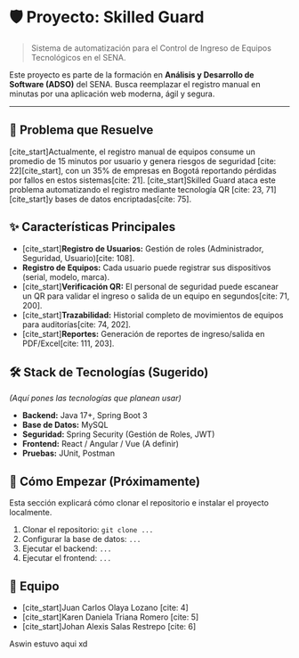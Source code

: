 # 🛡️ Proyecto: Skilled Guard

> Sistema de automatización para el Control de Ingreso de Equipos Tecnológicos en el SENA.

Este proyecto es parte de la formación en **Análisis y Desarrollo de Software (ADSO)** del SENA. Busca reemplazar el registro manual en minutas por una aplicación web moderna, ágil y segura.

---

## 🎯 Problema que Resuelve

[cite_start]Actualmente, el registro manual de equipos consume un promedio de 15 minutos por usuario y genera riesgos de seguridad [cite: 22][cite_start], con un 35% de empresas en Bogotá reportando pérdidas por fallos en estos sistemas[cite: 21]. [cite_start]Skilled Guard ataca este problema automatizando el registro mediante tecnología QR [cite: 23, 71] [cite_start]y bases de datos encriptadas[cite: 75].

## ✨ Características Principales

- [cite_start]**Registro de Usuarios:** Gestión de roles (Administrador, Seguridad, Usuario)[cite: 108].
- **Registro de Equipos:** Cada usuario puede registrar sus dispositivos (serial, modelo, marca).
- [cite_start]**Verificación QR:** El personal de seguridad puede escanear un QR para validar el ingreso o salida de un equipo en segundos[cite: 71, 200].
- [cite_start]**Trazabilidad:** Historial completo de movimientos de equipos para auditorías[cite: 74, 202].
- [cite_start]**Reportes:** Generación de reportes de ingreso/salida en PDF/Excel[cite: 111, 203].

## 🛠️ Stack de Tecnologías (Sugerido)

_(Aquí pones las tecnologías que planean usar)_

- **Backend:** Java 17+, Spring Boot 3
- **Base de Datos:** MySQL
- **Seguridad:** Spring Security (Gestión de Roles, JWT)
- **Frontend:** React / Angular / Vue (A definir)
- **Pruebas:** JUnit, Postman

## 🚀 Cómo Empezar (Próximamente)

Esta sección explicará cómo clonar el repositorio e instalar el proyecto localmente.

1.  Clonar el repositorio: `git clone ...`
2.  Configurar la base de datos: `...`
3.  Ejecutar el backend: `...`
4.  Ejecutar el frontend: `...`

## 👥 Equipo

- [cite_start]Juan Carlos Olaya Lozano [cite: 4]
- [cite_start]Karen Daniela Triana Romero [cite: 5]
- [cite_start]Johan Alexis Salas Restrepo [cite: 6]

Aswin estuvo aqui xd
